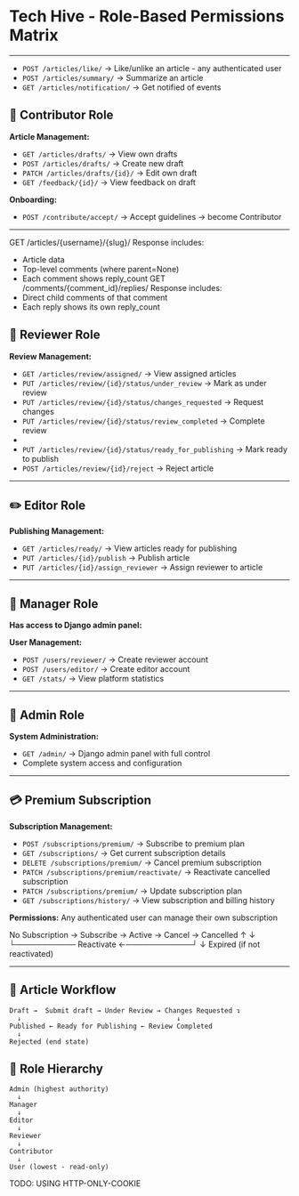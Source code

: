 # Tech Hive - Role-Based Permissions Matrix

---

- `POST /articles/like/` → Like/unlike an article - any authenticated user
- `POST /articles/summary/` → Summarize an article 
- `GET /articles/notification/` → Get notified of events
  
## 🎯 Contributor Role
**Article Management:**
- `GET /articles/drafts/` → View own drafts
- `POST /articles/drafts/` → Create new draft
- `PATCH /articles/drafts/{id}/` → Edit own draft
- `GET /feedback/{id}/` → View feedback on draft

**Onboarding:**
- `POST /contribute/accept/` → Accept guidelines → become Contributor

---

GET /articles/{username}/{slug}/
Response includes:
- Article data
- Top-level comments (where parent=None)
- Each comment shows reply_count
GET /comments/{comment_id}/replies/
Response includes:
- Direct child comments of that comment
- Each reply shows its own reply_count
## 👀 Reviewer Role

**Review Management:**
- `GET /articles/review/assigned/` → View assigned articles
- `PUT /articles/review/{id}/status/under_review` → Mark as under review
- `PUT /articles/review/{id}/status/changes_requested` → Request changes
- `PUT /articles/review/{id}/status/review_completed` → Complete review
- 
- `PUT /articles/review/{id}/status/ready_for_publishing` → Mark ready to publish
- `POST /articles/review/{id}/reject` → Reject article

---

## ✏️ Editor Role

**Publishing Management:**
- `GET /articles/ready/` → View articles ready for publishing
- `PUT /articles/{id}/publish` → Publish article
- `PUT /articles/{id}/assign_reviewer` → Assign reviewer to article

---

## 👔 Manager Role
**Has access to Django admin panel:**

**User Management:**
- `POST /users/reviewer/` → Create reviewer account
- `POST /users/editor/` → Create editor account
- `GET /stats/` → View platform statistics

---

## 🔧 Admin Role

**System Administration:**
- `GET /admin/` → Django admin panel with full control
- Complete system access and configuration

---

## 💳 Premium Subscription

**Subscription Management:**
- `POST /subscriptions/premium/` → Subscribe to premium plan
- `GET /subscriptions/` → Get current subscription details
- `DELETE /subscriptions/premium/` → Cancel premium subscription
- `PATCH /subscriptions/premium/reactivate/` → Reactivate cancelled subscription
- `PATCH /subscriptions/premium/` → Update subscription plan
- `GET /subscriptions/history/` → View subscription and billing history

**Permissions:** Any authenticated user can manage their own subscription

No Subscription → Subscribe → Active → Cancel → Cancelled
      ↑                                    ↓
      └─────────── Reactivate ←────────────┘
                        ↓
                   Expired (if not reactivated)

---

## 🔄 Article Workflow

```
Draft →  Submit draft → Under Review → Changes Requested ↴
  ↓                                       ↓
Published ← Ready for Publishing ← Review Completed
  ↓
Rejected (end state)
```

## 👥 Role Hierarchy

```
Admin (highest authority)
  ↓
Manager
  ↓
Editor
  ↓
Reviewer
  ↓
Contributor
  ↓
User (lowest - read-only)
```

TODO: USING HTTP-ONLY-COOKIE